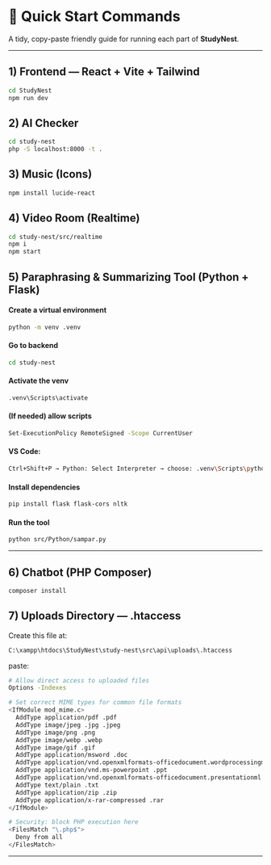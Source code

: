 # 🚀 Quick Start Commands

A tidy, copy-paste friendly guide for running each part of **StudyNest**.

---

## 1) Frontend — React + Vite + Tailwind

```bash
cd StudyNest
npm run dev
```

## 2) AI Checker

```bash
cd study-nest
php -S localhost:8000 -t .
```

## 3) Music (Icons)

```bash
npm install lucide-react
```

## 4) Video Room (Realtime)

```bash
cd study-nest/src/realtime
npm i
npm start
```
## 5) Paraphrasing & Summarizing Tool (Python + Flask)

#### Create a virtual environment

```bash
python -m venv .venv
```

#### Go to backend

```bash
cd study-nest
```

#### Activate the venv

```bash
.venv\Scripts\activate
```

#### (If needed) allow scripts

```bash
Set-ExecutionPolicy RemoteSigned -Scope CurrentUser
```

#### VS Code: 

```bash
Ctrl+Shift+P → Python: Select Interpreter → choose: .venv\Scripts\python.exe
```

#### Install dependencies

```bash
pip install flask flask-cors nltk
```

#### Run the tool

```bash
python src/Python/sampar.py
```

---

## 6) Chatbot (PHP Composer)

```bash
composer install
```

## 7) Uploads Directory — .htaccess

Create this file at:

```bash
C:\xampp\htdocs\StudyNest\study-nest\src\api\uploads\.htaccess
```

paste:

```bash
# Allow direct access to uploaded files
Options -Indexes

# Set correct MIME types for common file formats
<IfModule mod_mime.c>
  AddType application/pdf .pdf
  AddType image/jpeg .jpg .jpeg
  AddType image/png .png
  AddType image/webp .webp
  AddType image/gif .gif
  AddType application/msword .doc
  AddType application/vnd.openxmlformats-officedocument.wordprocessingml.document .docx
  AddType application/vnd.ms-powerpoint .ppt
  AddType application/vnd.openxmlformats-officedocument.presentationml.presentation .pptx
  AddType text/plain .txt
  AddType application/zip .zip
  AddType application/x-rar-compressed .rar
</IfModule>

# Security: block PHP execution here
<FilesMatch "\.php$">
  Deny from all
</FilesMatch>
```

---
